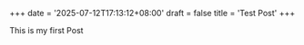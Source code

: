 +++
date = '2025-07-12T17:13:12+08:00'
draft = false
title = 'Test Post'
+++

This is my first Post
